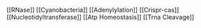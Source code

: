 [[RNase]]
[[Cyanobacteria]]
[[Adenylylation]]
[[Crispr-cas]]
[[Nucleotidyltransferase]]
[[Atp Homeostasis]]
[[Trna Cleavage]]
